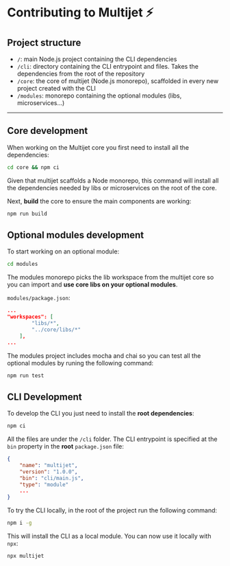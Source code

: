 # Contributing to Multijet ⚡️

## Project structure

-   `/`: main Node.js project containing the CLI dependencies
-   `/cli`: directory containing the CLI entrypoint and files. Takes the dependencies from the root of the repository
-   `/core`: the core of multijet (Node.js monorepo), scaffolded in every new project created with the CLI
-   `/modules`: monorepo containing the optional modules (libs, microservices...)

---

## Core development

When working on the Multijet core you first need to install all the dependencies:

```bash
cd core && npm ci
```

Given that multijet scaffolds a Node monorepo, this command will install all the dependencies needed by libs or microservices on the root of the core.

Next, **build** the core to ensure the main components are working:

```bash
npm run build
```

## Optional modules development

To start working on an optional module:

```bash
cd modules
```

The modules monorepo picks the lib workspace from the multijet core so you can import and **use core libs on your optional modules**.

`modules/package.json`:

```json
...
"workspaces": [
        "libs/*",
        "../core/libs/*"
    ],
...
```

The modules project includes mocha and chai so you can test all the optional modules by runing the following command:

```bash
npm run test
```

## CLI Development

To develop the CLI you just need to install the **root dependencies**:

```bash
npm ci
```

All the files are under the `/cli` folder.
The CLI entrypoint is specified at the `bin` property in the **root** `package.json` file:

```json
{
    "name": "multijet",
    "version": "1.0.0",
    "bin": "cli/main.js",
    "type": "module"
    ...
}
```

To try the CLI locally, in the root of the project run the following command:

```bash
npm i -g
```

This will install the CLI as a local module. You can now use it locally with `npx`:

```bash
npx multijet
```
